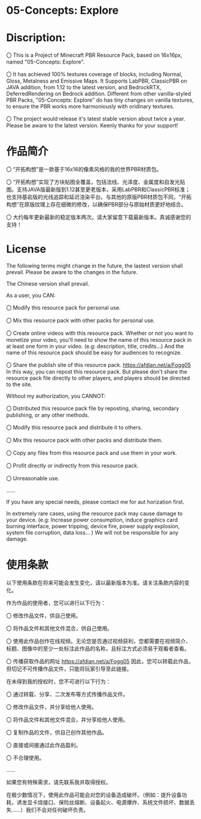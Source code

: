 




# 05-Concepts: Explore

# Discription:





〇 This is a Project of Minecraft PBR Resource Pack, based on 16x16px, named "05-Concepts: Explore".

〇 It has achieved 100% textures coverage of blocks, including Normal, Gloss, Metalness and Emissive Maps. It Supports LabPBR, ClassicPBR on JAVA addition, from 1.12 to the latest version, and BedrockRTX, DeferredRendering on Bedrock addition. Different from other vanilla-styled PBR Packs, "05-Concepts: Explore" do has tiny changes on vanilla textures, to ensure the PBR works more harmoniously with oridinary textures.

〇 The project would release it's latest stable version about twice a year. Please be aware to the latest version. Keenly thanks for your support!

# 作品简介

〇 “开拓构想”是一款基于16x16的像素风格的我的世界PBR材质包。

〇 “开拓构想”实现了方块贴图全覆盖，包括法线、光泽度、金属度和自发光贴图。支持JAVA版最新版到1.12甚至更老版本，采用LabPBR和ClassicPBR标准；也支持基岩版的光线追踪和延迟渲染平台。与其他的原版PBR材质包不同，“开拓构想”在原版纹理上存在细微的修改，以确保PBR部分与原始材质更好地结合。

〇 大约每年更新最新的稳定版本两次。请大家留意下载最新版本。真诚感谢您的支持！





# License

The following terms might change in the future, the lastest version shall prevail. Please be aware to the changes in the future.

The Chinese version shall prevail.

As a user, you CAN:

〇 Modify this resource pack for personal use.
  
〇 Mix this resource pack with other packs for personal use.
  
〇 Create online videos with this resource pack. Whether or not you want to monetize your video, you'll need to show the name of this resource pack in at least one form in your video. (e.g: description, title, credits...) And the name of this resource pack should be easy for audiences to recognize.
  
〇 Share the publish site of this resource pack. https://afdian.net/a/Fogg05 In this way, you can repost this resource pack. But please don't share the resource pack file directly to other players, and players should be directed to the site.

Without my authorization, you CANNOT:

〇 Distributed this resource pack file by reposting, sharing, secondary publishing, or any other methods.

〇 Modify this resource pack and distribute it to others.

〇 Mix this resource pack with other packs and distribute them.

〇 Copy any files from this resource pack and use them in your work.

〇 Profit directly or indirectly from this resource pack.

〇 Unreasonable use.

......

If you have any special needs, please contact me for aut horization first.

In extremely rare cases, using the resource pack may cause damage to your device. (e.g: Increase power consumption, induce graphics card burning interface, power tripping, device fire, power supply explosion, system file corruption, data loss... ) We will not be responsible for any damage.

# 使用条款

以下使用条款在将来可能会发生变化，请以最新版本为准。请关注条款内容的变化。

作为作品的使用者，您可以进行以下行为：

〇 修改作品文件，供自己使用。

〇 将作品文件和其他文件混合，供自己使用。

〇 使用此作品创作在线视频。无论您是否通过视频获利，您都需要在视频简介、标题、图像中的至少一处标注此作品的名称，且标注方式必须易于观看者查看。

〇 传播获取作品的网址 https://afdian.net/a/Fogg05 因此，您可以转载此作品，但切记不可传播作品文件，只能将玩家引导至此链接。

在未得到我的授权时，您不可进行以下行为：

〇 通过转载、分享、二次发布等方式传播作品文件。

〇 修改作品文件，并分享给他人使用。

〇 将作品文件和其他文件混合，并分享给他人使用。

〇 复制作品的文件，供自己创作其他作品。

〇 直接或间接通过此作品盈利。

〇 不合理使用。

……

如果您有特殊需求，请先联系我并取得授权。

在极少数情况下，使用此作品可能会对您的设备造成破坏。（例如：提升设备功耗，诱发显卡烧接口、保险丝熔断、设备起火、电源爆炸、系统文件损坏、数据丢失……）我们不会对任何破坏负责。





